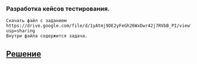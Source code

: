 ### Разработка кейсов тестирования.
    Скачать файл с заданием https://drive.google.com/file/d/1yAtmj9DE2yFeGh26WxDwr42j7RVbB_PI/view?usp=sharing
    Внутри файла содержится задача.  

[**Решение**](https://github.com/otusteamedu/PHP_2023/pull/730)
--- 